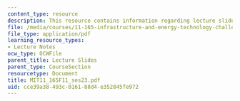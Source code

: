 ```yaml
---
content_type: resource
description: This resource contains information regarding lecture slides.
file: /media/courses/11-165-infrastructure-and-energy-technology-challenges-fall-2011/cce39a38493c016188d4e352845fe972_MIT11_165F11_ses23.pdf
file_type: application/pdf
learning_resource_types:
- Lecture Notes
ocw_type: OCWFile
parent_title: Lecture Slides
parent_type: CourseSection
resourcetype: Document
title: MIT11_165F11_ses23.pdf
uid: cce39a38-493c-0161-88d4-e352845fe972
---
```

